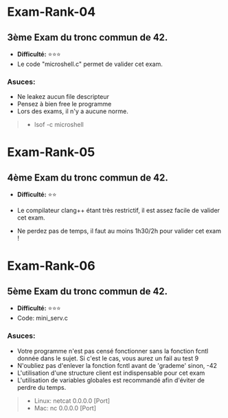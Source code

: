 # Exam-Rank-04

## 3ème Exam du tronc commun de 42.
* __Difficulté:__ ⭐⭐⭐
* Le code "microshell.c" permet de valider cet exam.

### Asuces: 

* Ne leakez aucun file descripteur
* Pensez à bien free le programme
* Lors des exams, il n'y a aucune norme.

> * lsof -c microshell

# Exam-Rank-05

## 4ème Exam du tronc commun de 42.
* __Difficulté:__ ⭐⭐

* Le compilateur clang++ étant très restrictif, il est assez facile de valider cet exam.
* Ne perdez pas de temps, il faut au moins 1h30/2h pour valider cet exam !

# Exam-Rank-06

## 5ème Exam du tronc commun de 42.
* __Difficulté:__ ⭐⭐⭐
* Code: mini_serv.c

### Asuces: 

* Votre programme n'est pas censé fonctionner sans la fonction fcntl donnée dans le sujet. Si c'est le cas, vous aurez un fail au test 9
* N'oubliez pas d'enlever la fonction fcntl avant de 'grademe' sinon, -42
* L'utilisation d'une structure client est indispensable pour cet exam
* L'utilisation de variables globales est recommandé afin d'éviter de perdre du temps. 

> * Linux: netcat 0.0.0.0 [Port] 
> * Mac: nc 0.0.0.0 [Port] 

